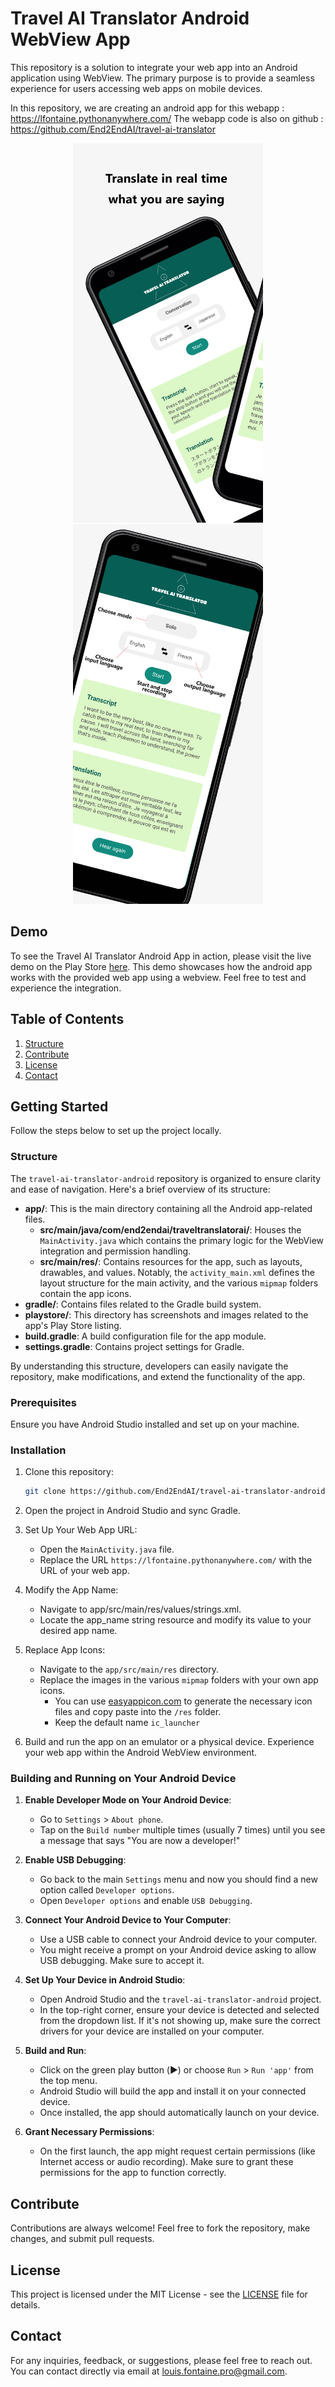 # Travel AI Translator Android WebView App

This repository is a solution to integrate your web app into an Android application using WebView. The primary purpose is to provide a seamless experience for users accessing web apps on mobile devices.

In this repository, we are creating an android app for this webapp : https://lfontaine.pythonanywhere.com/
The webapp code is also on github : https://github.com/End2EndAI/travel-ai-translator
<div align="center">
    <img src="static/img/screenshot1.jpg" width="304" height="607" >
	<img src="static/img/screenshot2.png" width="304" height="607" >
</div>

## Demo

To see the Travel AI Translator Android App in action, please visit the live demo on the Play Store [here](https://play.google.com/store/apps/details?id=com.end2endai.traveltranslatorai&pcampaignid=web_share). This demo showcases how the android app works with the provided web app using a webview. Feel free to test and experience the integration.

## Table of Contents

1. [Structure](#structure)
2. [Contribute](#contribute)
3. [License](#license)
4. [Contact](#contact)


## Getting Started

Follow the steps below to set up the project locally.

### Structure

The `travel-ai-translator-android` repository is organized to ensure clarity and ease of navigation. Here's a brief overview of its structure:

- **app/**: This is the main directory containing all the Android app-related files.
  - **src/main/java/com/end2endai/traveltranslatorai/**: Houses the `MainActivity.java` which contains the primary logic for the WebView integration and permission handling.
  - **src/main/res/**: Contains resources for the app, such as layouts, drawables, and values. Notably, the `activity_main.xml` defines the layout structure for the main activity, and the various `mipmap` folders contain the app icons.
- **gradle/**: Contains files related to the Gradle build system.
- **playstore/**: This directory has screenshots and images related to the app's Play Store listing.
- **build.gradle**: A build configuration file for the app module.
- **settings.gradle**: Contains project settings for Gradle.

By understanding this structure, developers can easily navigate the repository, make modifications, and extend the functionality of the app.

### Prerequisites

Ensure you have Android Studio installed and set up on your machine.

### Installation

1. Clone this repository:
   ```bash
   git clone https://github.com/End2EndAI/travel-ai-translator-android.git
   ```

2. Open the project in Android Studio and sync Gradle.

3. Set Up Your Web App URL:
    - Open the `MainActivity.java` file.
    - Replace the URL `https://lfontaine.pythonanywhere.com/` with the URL of your web app.

4. Modify the App Name:
	- Navigate to app/src/main/res/values/strings.xml.
	- Locate the app_name string resource and modify its value to your desired app name.

4. Replace App Icons:
    - Navigate to the `app/src/main/res` directory.
    - Replace the images in the various `mipmap` folders with your own app icons.
      - You can use [easyappicon.com](https://easyappicon.com/) to generate the necessary icon files and copy paste into the `/res` folder.
	  - Keep the default name `ic_launcher`

5. Build and run the app on an emulator or a physical device. Experience your web app within the Android WebView environment.


### Building and Running on Your Android Device

1. **Enable Developer Mode on Your Android Device**:
   - Go to `Settings` > `About phone`.
   - Tap on the `Build number` multiple times (usually 7 times) until you see a message that says "You are now a developer!"
   
2. **Enable USB Debugging**:
   - Go back to the main `Settings` menu and now you should find a new option called `Developer options`.
   - Open `Developer options` and enable `USB Debugging`.

3. **Connect Your Android Device to Your Computer**:
   - Use a USB cable to connect your Android device to your computer.
   - You might receive a prompt on your Android device asking to allow USB debugging. Make sure to accept it.

4. **Set Up Your Device in Android Studio**:
   - Open Android Studio and the `travel-ai-translator-android` project.
   - In the top-right corner, ensure your device is detected and selected from the dropdown list. If it's not showing up, make sure the correct drivers for your device are installed on your computer.

5. **Build and Run**:
   - Click on the green play button (▶️) or choose `Run` > `Run 'app'` from the top menu.
   - Android Studio will build the app and install it on your connected device.
   - Once installed, the app should automatically launch on your device.

6. **Grant Necessary Permissions**:
   - On the first launch, the app might request certain permissions (like Internet access or audio recording). Make sure to grant these permissions for the app to function correctly.


## Contribute

Contributions are always welcome! Feel free to fork the repository, make changes, and submit pull requests.

## License

This project is licensed under the MIT License - see the [LICENSE](LICENSE.md) file for details.

## Contact

For any inquiries, feedback, or suggestions, please feel free to reach out. You can contact directly via email at [louis.fontaine.pro@gmail.com](mailto:louis.fontaine.pro@gmail.com).
